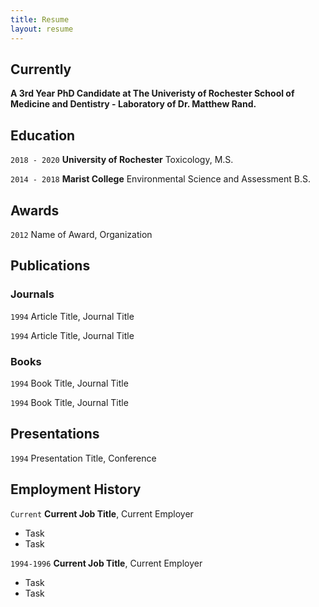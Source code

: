 ```yaml
---
title: Resume
layout: resume
--- 
```


## Currently

**A 3rd Year PhD Candidate at The Univeristy of Rochester School of Medicine and Dentistry -
Laboratory of Dr. Matthew Rand.**

## Education

`2018 - 2020`
__University of Rochester__
Toxicology, M.S. 

`2014 - 2018`
__Marist College__
Environmental Science and Assessment B.S.

## Awards

`2012`
Name of Award, Organization 

## Publications

<!-- A list is also available [online](https://scholar.google.co.uk/citations?user=LTOTl0YAAAAJ) -->

### Journals

`1994`
Article Title, Journal Title

`1994`
Article Title, Journal Title

### Books

`1994`
Book Title, Journal Title

`1994`
Book Title, Journal Title


## Presentations

`1994`
Presentation Title, Conference


## Employment History

`Current`
__Current Job Title__, Current Employer 

- Task
- Task

`1994-1996`
__Current Job Title__, Current Employer 

- Task
- Task




